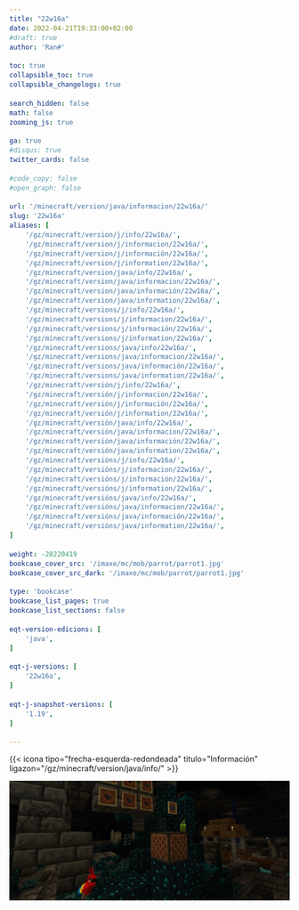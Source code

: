 ```yaml
---
title: "22w16a"
date: 2022-04-21T19:33:00+02:00
#draft: true
author: 'Ran#'

toc: true
collapsible_toc: true
collapsible_changelogs: true

search_hidden: false
math: false
zooming_js: true

ga: true
#disqus: true
twitter_cards: false

#code_copy: false
#open_graph: false

url: '/minecraft/version/java/informacion/22w16a/'
slug: '22w16a'
aliases: [
    '/gz/minecraft/version/j/info/22w16a/',
    '/gz/minecraft/version/j/informacion/22w16a/',
    '/gz/minecraft/version/j/información/22w16a/',
    '/gz/minecraft/version/j/information/22w16a/',
    '/gz/minecraft/version/java/info/22w16a/',
    '/gz/minecraft/version/java/informacion/22w16a/',
    '/gz/minecraft/version/java/información/22w16a/',
    '/gz/minecraft/version/java/information/22w16a/',
    '/gz/minecraft/versions/j/info/22w16a/',
    '/gz/minecraft/versions/j/informacion/22w16a/',
    '/gz/minecraft/versions/j/información/22w16a/',
    '/gz/minecraft/versions/j/information/22w16a/',
    '/gz/minecraft/versions/java/info/22w16a/',
    '/gz/minecraft/versions/java/informacion/22w16a/',
    '/gz/minecraft/versions/java/información/22w16a/',
    '/gz/minecraft/versions/java/information/22w16a/',
    '/gz/minecraft/versión/j/info/22w16a/',
    '/gz/minecraft/versión/j/informacion/22w16a/',
    '/gz/minecraft/versión/j/información/22w16a/',
    '/gz/minecraft/versión/j/information/22w16a/',
    '/gz/minecraft/versión/java/info/22w16a/',
    '/gz/minecraft/versión/java/informacion/22w16a/',
    '/gz/minecraft/versión/java/información/22w16a/',
    '/gz/minecraft/versión/java/information/22w16a/',
    '/gz/minecraft/versións/j/info/22w16a/',
    '/gz/minecraft/versións/j/informacion/22w16a/',
    '/gz/minecraft/versións/j/información/22w16a/',
    '/gz/minecraft/versións/j/information/22w16a/',
    '/gz/minecraft/versións/java/info/22w16a/',
    '/gz/minecraft/versións/java/informacion/22w16a/',
    '/gz/minecraft/versións/java/información/22w16a/',
    '/gz/minecraft/versións/java/information/22w16a/',
]

weight: -20220419
bookcase_cover_src: '/imaxe/mc/mob/parrot/parrot1.jpg'
bookcase_cover_src_dark: '/imaxe/mc/mob/parrot/parrot1.jpg'

type: 'bookcase'
bookcase_list_pages: true
bookcase_list_sections: false

eqt-version-edicions: [
    'java',
]

eqt-j-versions: [
    '22w16a',
]

eqt-j-snapshot-versions: [
    '1.19',
]

---
```


{{< icona tipo="frecha-esquerda-redondeada" titulo="Información" ligazon="/gz/minecraft/version/java/info/" >}}

<img title="22w16a" alt="22w16a" src="/imaxe/mc/mob/parrot/parrot1.jpg">
